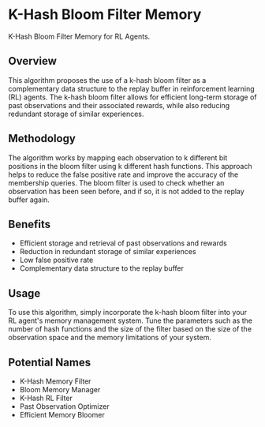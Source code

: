 # K-Hash Bloom Filter Memory
 K-Hash Bloom Filter Memory for RL Agents.

## Overview
This algorithm proposes the use of a k-hash bloom filter as a complementary data structure to the replay buffer in reinforcement learning (RL) agents. The k-hash bloom filter allows for efficient long-term storage of past observations and their associated rewards, while also reducing redundant storage of similar experiences.

## Methodology
The algorithm works by mapping each observation to k different bit positions in the bloom filter using k different hash functions. This approach helps to reduce the false positive rate and improve the accuracy of the membership queries. The bloom filter is used to check whether an observation has been seen before, and if so, it is not added to the replay buffer again.

## Benefits
- Efficient storage and retrieval of past observations and rewards
- Reduction in redundant storage of similar experiences
- Low false positive rate
- Complementary data structure to the replay buffer

## Usage
To use this algorithm, simply incorporate the k-hash bloom filter into your RL agent's memory management system. Tune the parameters such as the number of hash functions and the size of the filter based on the size of the observation space and the memory limitations of your system.

## Potential Names
- K-Hash Memory Filter
- Bloom Memory Manager
- K-Hash RL Filter
- Past Observation Optimizer
- Efficient Memory Bloomer
